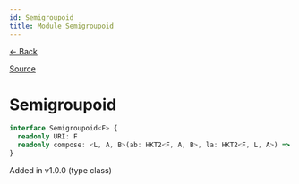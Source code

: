 ```yaml
---
id: Semigroupoid
title: Module Semigroupoid
---
```


[← Back](.)

[Source](https://github.com/gcanti/fp-ts/blob/master/src/Semigroupoid.ts)

# Semigroupoid

```ts
interface Semigroupoid<F> {
  readonly URI: F
  readonly compose: <L, A, B>(ab: HKT2<F, A, B>, la: HKT2<F, L, A>) => HKT2<F, L, B>
}
```

Added in v1.0.0 (type class)
